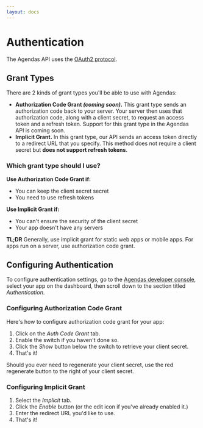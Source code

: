 ```yaml
---
layout: docs
---
```


# Authentication

The Agendas API uses the [OAuth2 protocol](https://oauth.net/2/).

## Grant Types

There are 2 kinds of grant types you'll be able to use with Agendas:
* **Authorization Code Grant *(coming soon)*.** This grant type sends an authorization code back to your server. Your server then uses that authorization code, along with a client secret, to request an access token and a refresh token. Support for this grant type in the Agendas API is coming soon.
* **Implicit Grant.** In this grant type, our API sends an access token directly to a redirect URL that you specify. This method does not require a client secret but **does not support refresh tokens**.

### Which grant type should I use?

**Use Authorization Code Grant if:**
* You can keep the client secret secret
* You need to use refresh tokens

**Use Implicit Grant if:**
* You can't ensure the security of the client secret
* Your app doesn't have any servers

**TL;DR** Generally, use implicit grant for static web apps or mobile apps. For apps run on a server, use authorization code grant.

## Configuring Authentication

To configure authentication settings, go to the [Agendas developer console](https://app.agendas.co/#/console), select your app on the dashboard, then scroll down to the section titled *Authentication*.

### Configuring Authorization Code Grant

Here's how to configure authorization code grant for your app:
1. Click on the *Auth Code Grant* tab.
2. Enable the switch if you haven't done so.
3. Click the *Show* button below the switch to retrieve your client secret.
4. That's it!

Should you ever need to regenerate your client secret, use the red regenerate button to the right of your client secret.

### Configuring Implicit Grant
1. Select the *Implicit* tab.
2. Click the *Enable* button (or the edit icon if you've already enabled it.)
3. Enter the redirect URL you'd like to use.
4. That's it!
